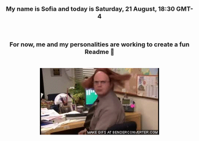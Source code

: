 


<div align="center">
<h3 >My name is Sofia and today is Saturday, 21 August, 18:30 GMT-4</h3><br>
<h3 >For now, me and my personalities are working to create a fun Readme 👋
</h3><br>
<img src='img/dwight.gif' alt='working...'/>
</div>
